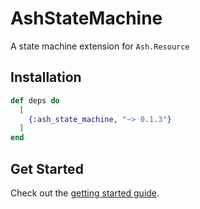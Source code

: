 # AshStateMachine

A state machine extension for `Ash.Resource`

## Installation

```elixir
def deps do
  [
    {:ash_state_machine, "~> 0.1.3"}
  ]
end
```

## Get Started

Check out the [getting started guide](/documentation/tutorials/get-started-with-state-machines.md).
